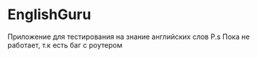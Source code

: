 # EnglishGuru
Приложение для тестирования на знание английских слов
P.s Пока не работает, т.к есть баг с роутером
